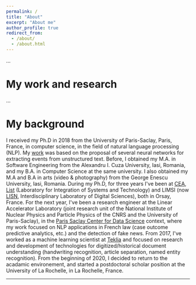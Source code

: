 ```yaml
---
permalink: /
title: "About"
excerpt: "About me"
author_profile: true
redirect_from: 
  - /about/
  - /about.html
---
```


...

My work and research
======
...

My background
======

I received my Ph.D in 2018 from the University of Paris-Saclay, Paris, France, in computer science, in the field of natural language processing (NLP). My [work](https://tel.archives-ouvertes.fr/tel-01943841/document) was based on the proposal of several neural networks for extracting events from unstructured text. Before, I obtained my M.A. in Software Engineering from the Alexandru I. Cuza University, Iasi, Romania, and my B.A. in Computer Science at the same university. 
I also obtained my M.A and B.A in arts (video & photography) from the George Enescu University, Iasi, Romania. 
During my Ph.D, for three years I've been at [CEA, List](http://www-list.cea.fr/en/) (Laboratory for Integration of Systems and Technology) and LIMSI (now [LISN](https://www.lisn.upsaclay.fr/), Interdisciplinary Laboratory of Digital Sciences), both in Orsay, France. For the next year, I've been a research engineer at the Linear Accelerator Laboratory (joint research unit of the National Institute of Nuclear Physics and Particle Physics of the CNRS and the University of Paris-Saclay),
in the [Paris Saclay Center for Data Science](http://www.datascience-paris-saclay.fr/) context, where my work focused on NLP applications in French law (case outcome predictive analytics, etc.) and the detection of fake news. From 2017, I've worked as a machine learning scientist at [Teklia](https://teklia.com/) and focused on research and development of technologies for digitized/historical document understanding (handwriting recognition, article separation, named entity recognition).
From the beginning of 2020, I decided to return to the acadamic environement, and started a postdoctoral scholar position at the University of La Rochelle, in La Rochelle, France.

------
